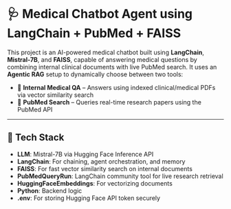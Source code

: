 # 🩺 Medical Chatbot Agent using LangChain + PubMed + FAISS

This project is an AI-powered medical chatbot built using **LangChain**, **Mistral-7B**, and **FAISS**, capable of answering medical questions by combining internal clinical documents with live PubMed search. It uses an **Agentic RAG** setup to dynamically choose between two tools:

- 🧠 **Internal Medical QA** – Answers using indexed clinical/medical PDFs via vector similarity search
- 🔬 **PubMed Search** – Queries real-time research papers using the PubMed API

---

## 🔧 Tech Stack

- **LLM**: Mistral-7B via Hugging Face Inference API
- **LangChain**: For chaining, agent orchestration, and memory
- **FAISS**: For fast vector similarity search on internal documents
- **PubMedQueryRun**: LangChain community tool for live research retrieval
- **HuggingFaceEmbeddings**: For vectorizing documents
- **Python**: Backend logic
- **.env**: For storing Hugging Face API token securely




